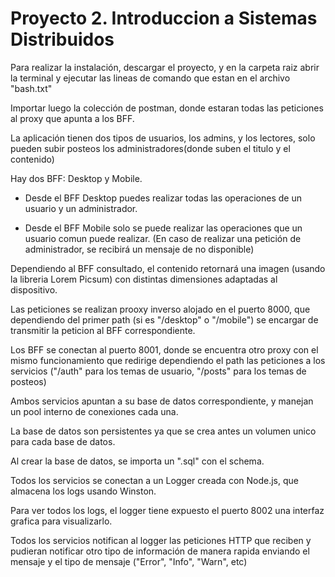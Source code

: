 
# Proyecto 2. Introduccion a Sistemas Distribuidos

Para realizar la instalación, descargar el proyecto, y en la carpeta raiz abrir la terminal y ejecutar las lineas de comando que estan en el archivo "bash.txt"

Importar luego la colección de postman, donde estaran todas las peticiones al proxy que apunta a los BFF.

La aplicación tienen dos tipos de usuarios, los admins, y los lectores, solo pueden subir posteos los administradores(donde suben el titulo y el contenido)

Hay dos BFF: Desktop y Mobile.

- Desde el BFF Desktop puedes realizar todas las operaciones de un usuario y un administrador.

- Desde el BFF Mobile solo se puede realizar las operaciones que un usuario comun puede realizar. (En caso de realizar una petición de administrador, se recibirá un mensaje de no disponible)

Dependiendo al BFF consultado, el contenido retornará una imagen (usando la libreria Lorem Picsum) con distintas dimensiones adaptadas al dispositivo.

Las peticiones se realizan prooxy inverso alojado en el puerto 8000, que dependiendo del primer path (si es "/desktop" o "/mobile") se encargar de transmitir la peticion al BFF correspondiente.

Los BFF se conectan al puerto 8001, donde se encuentra otro proxy con el mismo funcionamiento que redirige dependiendo el path las peticiones a los servicios ("/auth" para los temas de usuario, "/posts" para los temas de posteos)

Ambos servicios apuntan a su base de datos correspondiente, y manejan un pool interno de conexiones cada una.

La base de datos son persistentes ya que se crea antes un volumen unico para cada base de datos.

Al crear la base de datos, se importa un ".sql" con el schema.

Todos los servicios se conectan a un Logger creada con Node.js, que almacena los logs usando Winston.

Para ver todos los logs, el logger tiene expuesto el puerto 8002 una interfaz grafica para visualizarlo.

Todos los servicios notifican al logger las peticiones HTTP que reciben y pudieran notificar otro tipo de información de manera rapida enviando el mensaje y el tipo de mensaje ("Error", "Info", "Warn", etc)

